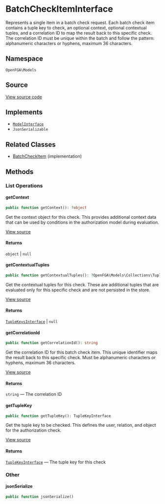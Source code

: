 # BatchCheckItemInterface

Represents a single item in a batch check request. Each batch check item contains a tuple key to check, an optional context, optional contextual tuples, and a correlation ID to map the result back to this specific check. The correlation ID must be unique within the batch and follow the pattern: alphanumeric characters or hyphens, maximum 36 characters.

## Namespace
`OpenFGA\Models`

## Source
[View source code](https://github.com/evansims/openfga-php/blob/main/src/Models/BatchCheckItemInterface.php)

## Implements
* [`ModelInterface`](ModelInterface.md)
* `JsonSerializable`

## Related Classes
* [BatchCheckItem](Models/BatchCheckItem.md) (implementation)

## Methods

### List Operations
#### getContext

```php
public function getContext(): ?object
```

Get the context object for this check. This provides additional context data that can be used by conditions in the authorization model during evaluation.

[View source](https://github.com/evansims/openfga-php/blob/main/src/Models/BatchCheckItemInterface.php#L31)

#### Returns
`object` &#124; `null`
#### getContextualTuples

```php
public function getContextualTuples(): ?OpenFGA\Models\Collections\TupleKeysInterface
```

Get the contextual tuples for this check. These are additional tuples that are evaluated only for this specific check and are not persisted in the store.

[View source](https://github.com/evansims/openfga-php/blob/main/src/Models/BatchCheckItemInterface.php#L41)

#### Returns
[`TupleKeysInterface`](Models/Collections/TupleKeysInterface.md) &#124; `null`
#### getCorrelationId

```php
public function getCorrelationId(): string
```

Get the correlation ID for this batch check item. This unique identifier maps the result back to this specific check. Must be alphanumeric characters or hyphens, maximum 36 characters.

[View source](https://github.com/evansims/openfga-php/blob/main/src/Models/BatchCheckItemInterface.php#L51)

#### Returns
`string` — The correlation ID
#### getTupleKey

```php
public function getTupleKey(): TupleKeyInterface
```

Get the tuple key to be checked. This defines the user, relation, and object for the authorization check.

[View source](https://github.com/evansims/openfga-php/blob/main/src/Models/BatchCheckItemInterface.php#L60)

#### Returns
[`TupleKeyInterface`](TupleKeyInterface.md) — The tuple key for this check
### Other
#### jsonSerialize

```php
public function jsonSerialize()
```
